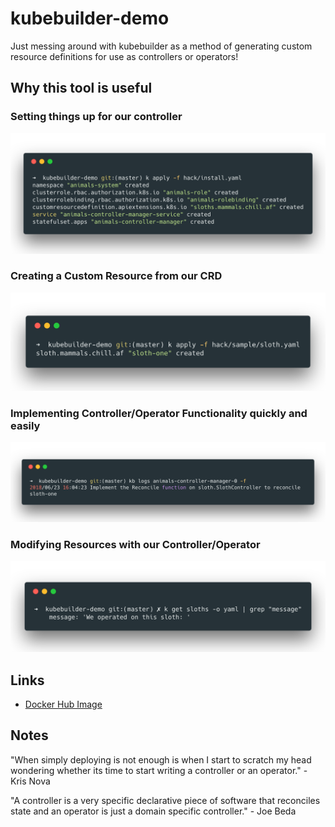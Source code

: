 # kubebuilder-demo
Just messing around with kubebuilder as a method of generating custom resource definitions for use as controllers or operators!

## Why this tool is useful

### Setting things up for our controller
![alt text](https://github.com/apaz037/kubebuilder-demo/raw/master/hack/images/setting-things-up.png "applying our generated install.yaml")

### Creating a Custom Resource from our CRD
![alt text](https://github.com/apaz037/kubebuilder-demo/raw/master/hack/images/creating-a-custom-resource.png "creating a CR from our CRD")

### Implementing Controller/Operator Functionality quickly and easily
![alt text](https://github.com/apaz037/kubebuilder-demo/raw/master/hack/images/controller_reconcile_function.png "demo of controller reconcile funcion, get's hit when a CR is created from our CRD")

### Modifying Resources with our Controller/Operator
![alt text](https://github.com/apaz037/kubebuilder-demo/raw/master/hack/images/modifying-a-resource-with-our-controller.png "When our controller's reconcile function runs and finds any sloths, we mark them with a message")

## Links
- [Docker Hub Image](https://hub.docker.com/r/aaronpaz/kubebuilder-demo/)

## Notes
"When simply deploying is not enough is when I start to scratch my head wondering whether its time to start writing a controller or an operator." - Kris Nova

"A controller is a very specific declarative piece of software that reconciles state and an operator is just a domain specific controller." - Joe Beda
